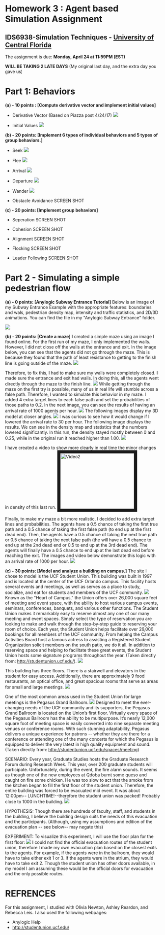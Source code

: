 # Homework 3 : Agent based Simulation Assignment

## IDS6938-Simulation Techniques - [University of Central Florida](http://www.ist.ucf.edu/grad/)


The assignment is due: **Monday, April  24 at 11:59PM (EST)**

**WILL BE TAKING 2 LATE DAYS** (My original last day, and the extra day you gave us)

# Part 1: Behaviors

**(a) - 10 points : [Compute derivative vector and implement initial values]**
* Derivative Vector (Based on Piazza post 4/24/17)
![](images/findderiv.png?raw=true)

* Initial Values
![](images/initialvalues.png?raw=true)


**(b) - 20 points: [Implement 6 types of individual behaviors and 5 types of group behaviors.]**
* Seek
![](images/seek.png?raw=true)

* Flee
![](images/flee.png?raw=true)

* Arrival
![](images/arrival.png?raw=true)

* Departure
![](images/departure.png?raw=true)

* Wander
![](images/wander.png?raw=true)

* Obstacle Avoidance
SCREEN SHOT

**(c) - 20 points: [Implement group behaviors]**
* Seperation
SCREEN SHOT

* Cohesion
SCREEN SHOT

* Alignment
SCREEN SHOT

* Flocking
SCREEN SHOT

* Leader Following
SCREEN SHOT

# Part 2 - Simulating a simple pedestrian flow


**(a) - 0 points: [Anylogic Subway Entrance Tutorial]**
Below is an image of my Subway Entrance Example with the appropriate features: boundaries and wals, pedestrian density map, intensity and traffic statistics, and 2D/3D animations. You can find the file in my "Anylogic Subway Entrance" folder.

![](images/subwaymodel.png?raw=true)


**(b) - 20 points: [Create a maze]**
I created a simple maze using an image I found online. For the first run of my maze, I only implemented the walls. However, I did not close off the walls at the entrance and exit. In the image below, you can see that the agents did not go through the maze. This is because they found that the path of least resistance to getting to the finish line is going outside of the maze.
![](images/maze1.png?raw=true)

Therefore, to fix this, I had to make sure my walls were completely closed. I made sure the entrance and exit had walls. In doing this, all the agents went directly through the maze to the finish line.
![](images/maze2.png?raw=true)
While getting through the maze on the first try is possible, many of us in real life will stumble across a false path. Therefore, I wanted to simulate this behavior in my maze. I added 4 extra target lines to each false path and set the probabilities of those paths to 0.2. In the next image, you can see the results of having an arrival rate of 1000 agents per hour.
![](images/maze3.png?raw=true)
The following images display my 3D model at closer angles.
![](images/maze3D.png?raw=true)
I was curious to see how it would change if I lowered the arrival rate to 30 per hour. The following image displays the results. We can see in the density map and statistics that the numbers lowered significantly. In this run, the density stayed mostly between 0 and 0.25, while in the original run it reached higher than 1.00.
![](images/maze4.png?raw=true)

I have created a video to show more clearly in real time the minor changes in density of this last run.
<a href="https://youtu.be/FEZOmdjNmVE" target="_blank"><img src="http://img.youtube.com/vi/FEZOmdjNmVE/0.jpg"
alt="Video2" width="240" height="180" border="10" /></a>

Finally, to make my maze a bit more realistic, I decided to add extra target lines and probabilities. The agents have a 0.5 chance of taking the first true path and a 0.5 chance of taking the first false path (to end up at the first dead end). Then, the agents have a 0.5 chance of taking the next true path or 0.5 chance of taking the next false path (the will have a 0.5 chance to end up at the 2nd dead end or 0.5 to end up at the 3rd dead end). The agents will finally have a 0.5 chance to end up at the last dead end before reaching the exit. The images and video below demonstrate this logic with an arrival rate of 1000 per hour.
![](images/maze5.png?raw=true)



**(c) - 30 points: [Model and analyze a building on campus.]**
The site I chose to model is the UCF Student Union. This building was built in 1997 and is located at the center of the UCF Orlando campus. This facility hosts several events and meetings, as well as serves as a place to study, socialize, and eat for students and members of the UCF community.
![](images/SU1.png?raw=true)
Known as the "Heart of Campus," the Union offers over 26,000 square feet of meeting and event space, with the ability to host various campus events, seminars, conferences, banquets, and various other functions. The Student Union makes it remarkably easy to reserve almost any one of our many meeting and event spaces. Simply select the type of reservation you are looking to make and walk through the step-by-step guide to reserving your room of choice. Each year, the Student Union helps facilitate over 26,000 bookings for all members of the UCF community. From helping the Campus Activities Board host a famous actress to assisting a Registered Student Organization solicit members on the south patio, we do it all. In addition to reserving space and helping to facilitate these great events, the Student Union hosts some signature programs throughout the year. (Taken directly from: http://studentunion.ucf.edu/).
![](images/SU2.png?raw=true)

This building has three floors. There is a stairwell and elevators in the student for easy access. Additionally, there are approximately 9 food restaurants, an optical office, and great spacious rooms that serve as areas for small and large meetings.
![](images/SU_floorplan.png?raw=true)

One of the most common areas used in the Student Union for large meetings is the Pegasus Grand Ballroom.
![](images/SU3.png?raw=true)
Designed to meet the ever-changing needs of the UCF community and its supporters, the Pegasus Grand Ballroom is located on the Union’s first floor. Virtually every space of the Pegasus Ballroom has the ability to be multipurpose. It’s nearly 12,000 square foot of meeting space is easily converted into nine separate meeting venues or conference rooms. With such stunning adaptability, Pegasus delivers a unique experience for patrons -- whether they are there for a conference or attending one of the many concerts for which the Pegasus is equipped to deliver the very latest in high quality equipment and sound.  (Taken directly from: http://studentunion.ucf.edu/spaces/meeting)


SCENARIO:
Every year, Graduate Studies hosts the Graduate Research Forum during Research Week. This year, over 200 graduate students will participate. Unfortunately, during the event, the fire alarm sounds. It seems as though one of the new employees at Qdoba burnt some queso and caught on fire some chicken. He was too slow to act that the smoke from the kitchen began to fill the first floor of the student union. Therefore, the entire building was forced to be evacuated mid event. It was about 12:00pm-- LUNCHTIME!--therefore the student union was packed! Probably close to 1000 in the building.
![](images/GRF.png?raw=true)

HYPOTHESIS:
Though there are hundreds of faculty, staff, and students in the building, I believe the building design suits the needs of this evacuation and the participants. (Although, using my assumptions and edition of the evacuation plan -- see below-- may negate this)

EXPERIMENT:
To visualize this experiment, I will use the floor plan for the first floor:
![](images/SU_floor1.png?raw=true)
I could not find the official evacuation routes of the student union, therefore I made my own evacuation plan based on the closest exits to the agents. For example, if the agents were in the ballroom, they would have to take either exit 1 or 3. If the agents were in the atrium, they would have to take exit 2. Though the student union has other doors available, in my model I am assuming these would be the official doors for evacuation and the only possible routes.



# REFRENCES
For this assignment, I studied with Olivia Newton, Ashley Reardon, and Rebecca Leis.
I also used the following webpages:
* Anylogic Help
* http://studentunion.ucf.edu/




